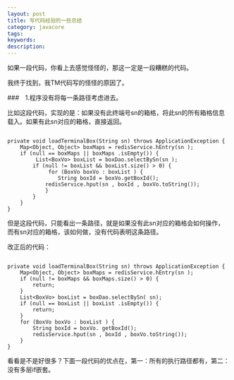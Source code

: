 ```yaml
---
layout: post
title: 写代码经验的一些总结
category: javacore
tags: 
keywords: 
description: 
---
```



如果一段代码，你看上去感觉怪怪的，那这一定是一段糟糕的代码。

我终于找到，我TM代码写的怪怪的原因了。


###　1.程序没有将每一条路径考虑进去。

比如这段代码，实现的是：如果没有此终端号sn的箱格，将此sn的所有箱格信息载入。如果有此sn对应的箱格，直接返回。

```

private void loadTerminalBox(String sn) throws ApplicationException {
	Map<Object, Object> boxMaps = redisService.hEntry(sn );
	if (null == boxMaps || boxMaps .isEmpty()) {
		 List<BoxVo> boxList = boxDao.selectBySn(sn );
		if (null != boxList && boxList.size() > 0) {
			 for (BoxVo boxVo : boxList ) {
				String boxId = boxVo.getBoxId();
			redisService.hput(sn , boxId , boxVo.toString());
			}
		}
	}
}

```

但是这段代码，只能看出一条路径，就是如果没有此sn对应的箱格会如何操作，而有sn对应的箱格，该如何做，没有代码表明这条路径。

改正后的代码：

```

private void loadTerminalBox(String sn) throws ApplicationException {
	Map<Object, Object> boxMaps = redisService.hEntry(sn );
	if (null != boxMaps && boxMaps.size() > 0) {
		return;
	}
	List<BoxVo> boxList = boxDao.selectBySn( sn);
	if (null == boxList || boxList .isEmpty()) {
		return;
	}
	for (BoxVo boxVo : boxList ) {
		String boxId = boxVo. getBoxId();
		redisService.hput(sn , boxId , boxVo.toString());
	}
}

```

看看是不是好很多？下面一段代码的优点在，第一：所有的执行路径都有，第二：没有多层if嵌套。


